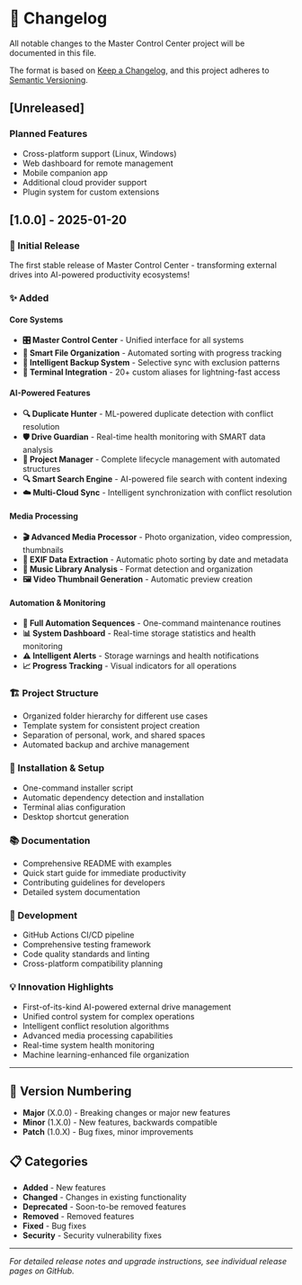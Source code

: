 # 📝 Changelog

All notable changes to the Master Control Center project will be documented in this file.

The format is based on [Keep a Changelog](https://keepachangelog.com/en/1.0.0/),
and this project adheres to [Semantic Versioning](https://semver.org/spec/v2.0.0.html).

## [Unreleased]

### Planned Features
- Cross-platform support (Linux, Windows)
- Web dashboard for remote management
- Mobile companion app
- Additional cloud provider support
- Plugin system for custom extensions

## [1.0.0] - 2025-01-20

### 🎉 Initial Release

The first stable release of Master Control Center - transforming external drives into AI-powered productivity ecosystems!

### ✨ Added

#### Core Systems
- **🎛️ Master Control Center** - Unified interface for all systems
- **📁 Smart File Organization** - Automated sorting with progress tracking
- **💾 Intelligent Backup System** - Selective sync with exclusion patterns
- **🔧 Terminal Integration** - 20+ custom aliases for lightning-fast access

#### AI-Powered Features
- **🔍 Duplicate Hunter** - ML-powered duplicate detection with conflict resolution
- **🛡️ Drive Guardian** - Real-time health monitoring with SMART data analysis
- **🎯 Project Manager** - Complete lifecycle management with automated structures
- **🔍 Smart Search Engine** - AI-powered file search with content indexing
- **☁️ Multi-Cloud Sync** - Intelligent synchronization with conflict resolution

#### Media Processing
- **🎬 Advanced Media Processor** - Photo organization, video compression, thumbnails
- **📸 EXIF Data Extraction** - Automatic photo sorting by date and metadata
- **🎵 Music Library Analysis** - Format detection and organization
- **🖼️ Video Thumbnail Generation** - Automatic preview creation

#### Automation & Monitoring
- **🤖 Full Automation Sequences** - One-command maintenance routines
- **📊 System Dashboard** - Real-time storage statistics and health monitoring
- **⚠️ Intelligent Alerts** - Storage warnings and health notifications
- **📈 Progress Tracking** - Visual indicators for all operations

### 🏗️ Project Structure
- Organized folder hierarchy for different use cases
- Template system for consistent project creation
- Separation of personal, work, and shared spaces
- Automated backup and archive management

### 🔧 Installation & Setup
- One-command installer script
- Automatic dependency detection and installation
- Terminal alias configuration
- Desktop shortcut generation

### 📚 Documentation
- Comprehensive README with examples
- Quick start guide for immediate productivity
- Contributing guidelines for developers
- Detailed system documentation

### 🧪 Development
- GitHub Actions CI/CD pipeline
- Comprehensive testing framework
- Code quality standards and linting
- Cross-platform compatibility planning

### 💡 Innovation Highlights
- First-of-its-kind AI-powered external drive management
- Unified control system for complex operations
- Intelligent conflict resolution algorithms
- Advanced media processing capabilities
- Real-time system health monitoring
- Machine learning-enhanced file organization

---

## 🚀 Version Numbering

- **Major** (X.0.0) - Breaking changes or major new features
- **Minor** (1.X.0) - New features, backwards compatible
- **Patch** (1.0.X) - Bug fixes, minor improvements

## 📋 Categories

- **Added** - New features
- **Changed** - Changes in existing functionality  
- **Deprecated** - Soon-to-be removed features
- **Removed** - Removed features
- **Fixed** - Bug fixes
- **Security** - Security vulnerability fixes

---

*For detailed release notes and upgrade instructions, see individual release pages on GitHub.*